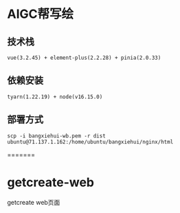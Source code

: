 
# AIGC帮写绘

## 技术栈
```
vue(3.2.45) + element-plus(2.2.28) + pinia(2.0.33)
```

## 依赖安装
```
tyarn(1.22.19) + node(v16.15.0)
```

## 部署方式
```
scp -i bangxiehui-wb.pem -r dist ubuntu@71.137.1.162:/home/ubuntu/bangxiehui/nginx/html
```




=======
# getcreate-web
getcreate web页面


